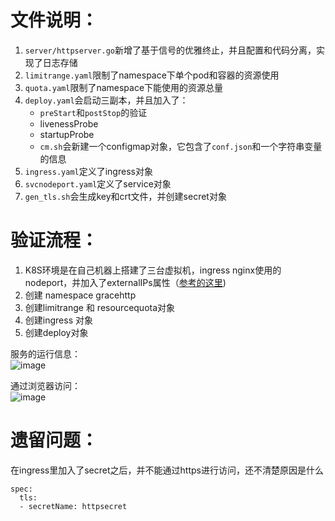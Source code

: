 # 文件说明： 
1. `server/httpserver.go`新增了基于信号的优雅终止，并且配置和代码分离，实现了日志存储
2. `limitrange.yaml`限制了namespace下单个pod和容器的资源使用
3. `quota.yaml`限制了namespace下能使用的资源总量
4. `deploy.yaml`会启动三副本，并且加入了：
   * `preStart`和`postStop`的验证
   * livenessProbe
   * startupProbe
   * `cm.sh`会新建一个configmap对象，它包含了`conf.json`和一个字符串变量的信息
5. `ingress.yaml`定义了ingress对象
6. `svcnodeport.yaml`定义了service对象
7. `gen_tls.sh`会生成key和crt文件，并创建secret对象


# 验证流程：  
1. K8S环境是在自己机器上搭建了三台虚拟机，ingress nginx使用的nodeport，并加入了externalIPs属性（[参考的这里](）https://kubernetes.github.io/ingress-nginx/deploy/baremetal/#over-a-nodeport-service))
2. 创建 namespace gracehttp
3. 创建limitrange 和 resourcequota对象
4. 创建ingress 对象  
5. 创建deploy对象


服务的运行信息：  
![image](https://gitee.com/tglgame/tools/raw/master/images/m8-serviceinfo.PNG)


通过浏览器访问：  
![image](https://gitee.com/tglgame/tools/raw/master/images/m8-explorercheck.PNG)


# 遗留问题：
在ingress里加入了secret之后，并不能通过https进行访问，还不清楚原因是什么
```
spec:
  tls:
  - secretName: httpsecret
```
